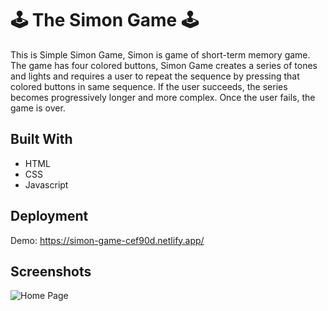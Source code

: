 # 🕹 The Simon Game 🕹
 
This is Simple Simon Game, Simon is game of short-term memory game. The game has four colored buttons, Simon Game creates a series of tones and lights and requires a user to repeat the sequence by pressing that colored buttons in same sequence. If the user succeeds, the series becomes progressively longer and more complex. Once the user fails, the game is over.



## Built With

- HTML
- CSS 
- Javascript


## Deployment

Demo: https://simon-game-cef90d.netlify.app/


## Screenshots

![Home Page](https://i.ibb.co/ctDYFhy/image.png)



